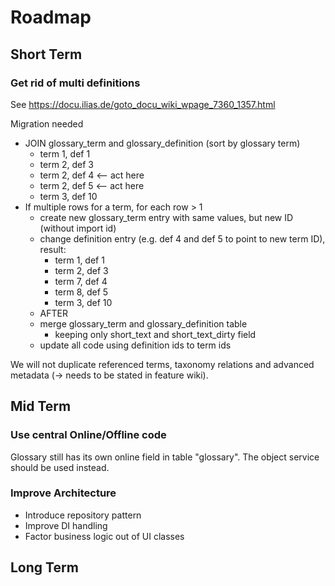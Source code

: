 # Roadmap

## Short Term

### Get rid of multi definitions

See https://docu.ilias.de/goto_docu_wiki_wpage_7360_1357.html

Migration needed

- JOIN glossary_term and glossary_definition (sort by glossary term)
  - term 1, def 1
  - term 2, def 3
  - term 2, def 4 <-- act here
  - term 2, def 5 <-- act here
  - term 3, def 10
- If multiple rows for a term, for each row > 1
  - create new glossary_term entry with same values, but new ID (without import id)
  - change definition entry (e.g. def 4 and def 5 to point to new term ID), result:
    - term 1, def 1
    - term 2, def 3
    - term 7, def 4
    - term 8, def 5
    - term 3, def 10
  - AFTER
  - merge glossary_term and glossary_definition table
    - keeping only short_text and short_text_dirty field
  - update all code using definition ids to term ids

We will not duplicate referenced terms, taxonomy relations and advanced metadata (-> needs to be stated in feature wiki).


## Mid Term

### Use central Online/Offline code

Glossary still has its own online field in table "glossary". The object service should be used instead.

### Improve Architecture

- Introduce repository pattern
- Improve DI handling
- Factor business logic out of UI classes

## Long Term